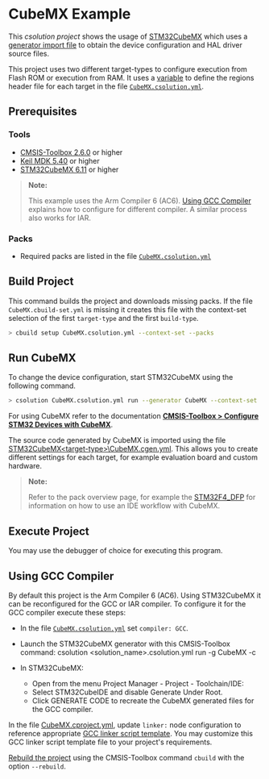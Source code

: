 # CubeMX Example

This *csolution project* shows the usage of [STM32CubeMX](https://www.st.com/en/development-tools/stm32cubemx.html) which uses a [generator import file](https://open-cmsis-pack.github.io/cmsis-toolbox/YML-CBuild-Format/#generator-import-file) to obtain the device configuration and HAL driver source files.

This project uses two different target-types to configure execution from Flash ROM or execution from RAM. It uses a [variable](https://open-cmsis-pack.github.io/cmsis-toolbox/YML-Input-Format.md#variables) to define the regions header file for each target in the file [`CubeMX.csolution.yml`](./CubeMX.csolution.yml).

## Prerequisites

### Tools

- [CMSIS-Toolbox 2.6.0](https://github.com/Open-CMSIS-Pack/cmsis-toolbox/releases) or higher
- [Keil MDK 5.40](https://www2.keil.com/mdk5/) or higher
- [STM32CubeMX 6.11](https://www.st.com/en/development-tools/stm32cubemx.html) or higher

>**Note:**
>
> This example uses the Arm Compiler 6 (AC6). [Using GCC Compiler](#using-gcc-compiler) explains how to configure for different compiler. A similar process also works for IAR.

### Packs

- Required packs are listed in the file [`CubeMX.csolution.yml`](./CubeMX.csolution.yml)

## Build Project

This command builds the project and downloads missing packs. If the file `CubeMX.cbuild-set.yml` is missing it creates this file with the context-set selection of the first `target-type` and the first `build-type`.

```bash
> cbuild setup CubeMX.csolution.yml --context-set --packs
```

## Run CubeMX

To change the device configuration, start STM32CubeMX using the following command.

```bash
> csolution CubeMX.csolution.yml run --generator CubeMX --context-set
```

For using CubeMX refer to the documentation
[**CMSIS-Toolbox > Configure STM32 Devices with CubeMX**](https://github.com/Open-CMSIS-Pack/cmsis-toolbox/tree/main/docs/CubeMX.md).

The source code generated by CubeMX is imported using the file [STM32CubeMX\<target-type>\CubeMX.cgen.yml](./STM32CubeMX/MyBoard_ROM/CubeMX.cgen.yml). This allows you to create different settings for each target, for example evaluation board and custom hardware.

>**Note:**
>
> Refer to the pack overview page, for example the [STM32F4_DFP](https://www.keil.arm.com/packs/stm32f4xx_dfp-keil) for information on how to use an IDE workflow with CubeMX.

## Execute Project

You may use the debugger of choice for executing this program.

## Using GCC Compiler

By default this project is the Arm Compiler 6 (AC6). Using STM32CubeMX it can be reconfigured for the GCC or IAR compiler. To configure it for the GCC compiler execute these steps:

- In the file [`CubeMX.csolution.yml`](./CubeMX.csolution.yml) set `compiler: GCC`.

- Launch the STM32CubeMX generator with this CMSIS-Toolbox command: csolution <solution_name>.csolution.yml run -g CubeMX -c <context>

- In STM32CubeMX:
  - Open from the menu Project Manager - Project - Toolchain/IDE:
  - Select STM32CubeIDE and disable Generate Under Root.
  - Click GENERATE CODE to recreate the CubeMX generated files for the GCC compiler.

In the file [CubeMX.cproject.yml](./CubeMX.cproject.yml), update `linker:` node configuration to reference appropriate [GCC linker script template](https://open-cmsis-pack.github.io/cmsis-toolbox/build-overview.md#linker-script-templates). You may customize this GCC linker script template file to your project's requirements.

[Rebuild the project](#build-project) using the CMSIS-Toolbox command `cbuild` with the option `--rebuild`.
